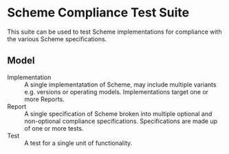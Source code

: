 # Scheme Compliance Test Suite

This suite can be used to test Scheme implementations for compliance
with the various Scheme specifications.

## Model

<dl>
<dt>Implementation</dt>
<dd>
    A single implementatation of Scheme, may include multiple variants e.g. versions or operating models.
    Implementations target one or more Reports.
</dd>

<dt>Report</dt>
<dd>
    A single specification of Scheme broken into multiple optional and non-optional
    compliance specifications. Specifications are made up of one or more tests.
</dd>

<dt>Test</dt>
<dd>
A test for a single unit of functionality.
</dd>
</dl>

